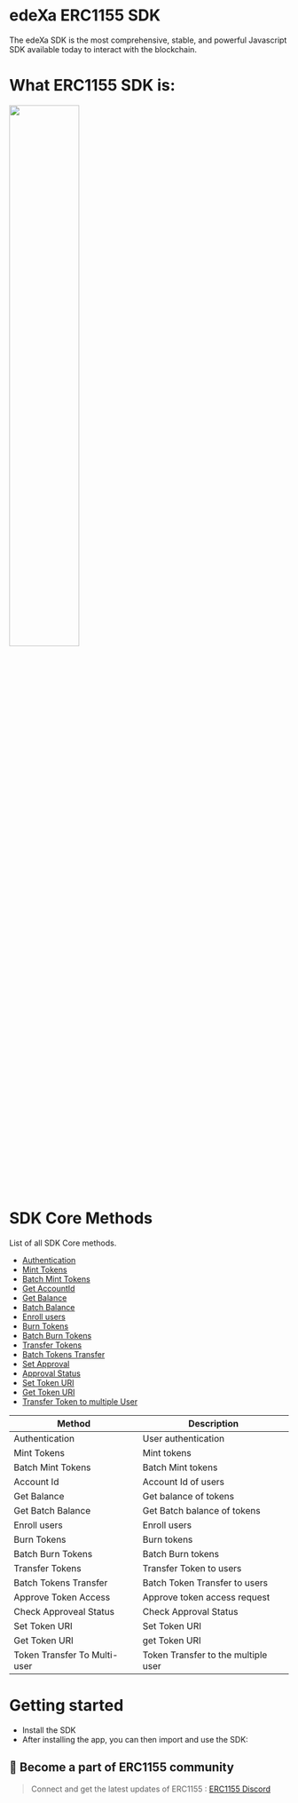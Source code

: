 # edeXa ERC1155 SDK

The edeXa SDK is the most comprehensive, stable, and powerful Javascript SDK available today to interact with the blockchain.

# What ERC1155 SDK is:

[<img src="https://account-files-bucket.s3.ap-south-1.amazonaws.com/accounts/assets/images/edexa-blue.svg" width="50%">](https://youtu.be/-9YlRpETt7U 'Now at edeXa')

# SDK Core Methods

List of all SDK Core methods.

- [Authentication](/docs-md/ERC1155/authenticate.md)
- [Mint Tokens](/docs-md/ERC1155/mintToken.md)
- [Batch Mint Tokens](/docs-md/ERC1155/batchMintToken.md)
- [Get AccountId](/docs-md/ERC1155/getAccount.md)
- [Get Balance](/docs-md/ERC1155/getBalance.md)
- [Batch Balance](/docs-md/ERC1155/getBatchBalance.md)
- [Enroll users](/docs-md/ERC1155/enroll_users.md)
- [Burn Tokens](/docs-md/ERC1155/burnToken.md)
- [Batch Burn Tokens](/docs-md/ERC1155/batchBurnToken.md)
- [Transfer Tokens](/docs-md/ERC1155/transferToken.md)
- [Batch Tokens Transfer](/docs-md/ERC1155/batchTokenTransfer.md)
- [Set Approval](/docs-md/ERC1155/approveToken.md)
- [Approval Status](/docs-md/ERC1155/getApprovalStatus.md)
- [Set Token URI](/docs-md/ERC1155/setTokenURI.md)
- [Get Token URI](/docs-md/ERC1155/getTokenURI.md)
- [Transfer Token to multiple User](/docs-md/ERC1155/tokenTransferToMultiUser.md)

| Method                   | Description                    |
| ------------------------ | ------------------------       |
| Authentication           | User authentication            |
| Mint Tokens              | Mint tokens                    |
| Batch Mint Tokens        | Batch Mint tokens              |
| Account Id               | Account Id of users            |
| Get Balance              | Get balance of tokens          |
| Get Batch Balance        | Get Batch balance of tokens    |
| Enroll users             | Enroll users                   |
| Burn Tokens              | Burn tokens                    |
| Batch Burn Tokens        | Batch Burn tokens              |
| Transfer Tokens          | Transfer Token to users        |
| Batch Tokens Transfer    | Batch Token Transfer to users  |
| Approve Token Access     | Approve token access request   |
| Check Approveal Status   | Check Approval Status          |
| Set Token URI            | Set Token URI                  |
| Get Token URI            | get Token URI                 |
| Token Transfer To Multi-user  | Token Transfer to the multiple        user                 |


# Getting started

- Install the SDK
- After installing the app, you can then import and use the SDK:

## 🖖 Become a part of ERC1155 community

> Connect and get the latest updates of ERC1155 : [ERC1155 Discord](https://discord.gg/mzqgaUz6)
